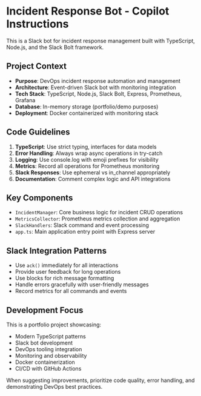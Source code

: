 <!-- Use this file to provide workspace-specific custom instructions to Copilot. For more details, visit https://code.visualstudio.com/docs/copilot/copilot-customization#_use-a-githubcopilotinstructionsmd-file -->

# Incident Response Bot - Copilot Instructions

This is a Slack bot for incident response management built with TypeScript, Node.js, and the Slack Bolt framework.

## Project Context

- **Purpose**: DevOps incident response automation and management
- **Architecture**: Event-driven Slack bot with monitoring integration
- **Tech Stack**: TypeScript, Node.js, Slack Bolt, Express, Prometheus, Grafana
- **Database**: In-memory storage (portfolio/demo purposes)
- **Deployment**: Docker containerized with monitoring stack

## Code Guidelines

1. **TypeScript**: Use strict typing, interfaces for data models
2. **Error Handling**: Always wrap async operations in try-catch
3. **Logging**: Use console.log with emoji prefixes for visibility
4. **Metrics**: Record all operations for Prometheus monitoring
5. **Slack Responses**: Use ephemeral vs in_channel appropriately
6. **Documentation**: Comment complex logic and API integrations

## Key Components

- `IncidentManager`: Core business logic for incident CRUD operations
- `MetricsCollector`: Prometheus metrics collection and aggregation
- `SlackHandlers`: Slack command and event processing
- `app.ts`: Main application entry point with Express server

## Slack Integration Patterns

- Use `ack()` immediately for all interactions
- Provide user feedback for long operations
- Use blocks for rich message formatting
- Handle errors gracefully with user-friendly messages
- Record metrics for all commands and events

## Development Focus

This is a portfolio project showcasing:
- Modern TypeScript patterns
- Slack bot development
- DevOps tooling integration
- Monitoring and observability
- Docker containerization
- CI/CD with GitHub Actions

When suggesting improvements, prioritize code quality, error handling, and demonstrating DevOps best practices.
